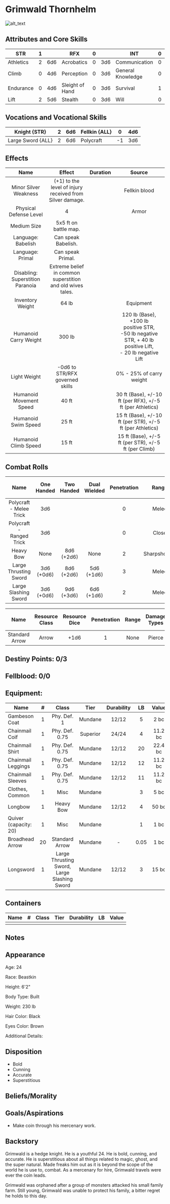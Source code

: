 # Grimwald Thornhelm

![alt_text](GrimwaldThornhelm.png)

## Attributes and Core Skills

| STR       |   1   |       | RFX             |   0   |       | INT               |   0   |       |
| --------- | :---: | :---: | --------------- | :---: | :---: | ----------------- | :---: | :---: |
| Athletics |   2   |  6d6  | Acrobatics      |   0   |  3d6  | Communication     |   0   |  3d6  |
| Climb     |   0   |  4d6  | Perception      |   0   |  3d6  | General Knowledge |   0   |  3d6  |
| Endurance |   0   |  4d6  | Sleight of Hand |   0   |  3d6  | Survival          |   1   |  4d6  |
| Lift      |   2   |  5d6  | Stealth         |   0   |  3d6  | Will         |   0   |  4d6  |

## Vocations and Vocational Skills

| Knight {STR}      |   2   |  6d6  | Fellkin {ALL} | 0   | 4d6 |
| ----------------- | :---: | :---: | ------------- | --- | --- |
| Large Sword {ALL} |   2   |  6d6  | Polycraft     | -1  | 3d6 |

## Effects

|               Name               |                             Effect                              | Duration |                                                                  Source                                                                  |
| :------------------------------: | :-------------------------------------------------------------: | :------: | :--------------------------------------------------------------------------------------------------------------------------------------: |
|      Minor Silver Weakness       |  (+1) to the level of injury<br />received from Silver damage.  |          |                                                              Fellkin blood                                                               |
|      Physical Defense Level      |                                4                                |          |                                                                  Armor                                                                   |
|           Medium Size            |                      5x5 ft on battle map.                      |          |                                                                                                                                          |
|        Language: Babelish        |                       Can speak Babelish.                       |          |                                                                                                                                          |
|         Language: Primal         |                        Can speak Primal.                        |          |                                                                                                                                          |
| Disabling: Superstition Paranoia | Extreme belief in common<br />superstition and old wives tales. |          |                                                                                                                                          |
|         Inventory Weight         |                              64 lb                              |          |                                                                Equipment                                                                 |
|      Humanoid Carry Weight       |                             300 lb                              |          | 120 lb (Base), +100 lb positive STR,<br />-50 lb negative STR, + 40 lb positive Lift,<br />- 20 lb negative Lift |
|           Light Weight           |                 -0d6 to STR/RFX governed skills                 |          |                                                         0% - 25% of carry weight                                                         |
|     Humanoid Movement Speed      |                              40 ft                              |          |                                        30 ft (Base), +/-10 ft (per RFX), +/-5 ft (per Athletics)                                         |
|       Humanoid Swim Speed        |                              25 ft                              |          |                                        15 ft (Base), +/-10 ft (per STR), +/-5 ft (per Athletics)                                         |
|       Humanoid Climb Speed       |                              15 ft                              |          |                                           15 ft (Base), +/-5 ft (per STR), +/-5 ft (per Climb)                                           |

## Combat Rolls

|           Name           | One<br />Handed | Two<br />Handed | Dual<br />Wielded | Penetration |    Range     | Damage<br />Types | Engageable<br />Opponents | Area Of<br />Effect | Resource<br />Class |
| :----------------------: | :-------------: | :-------------: | :---------------: | :---------: | :----------: | :---------------: | :-----------------------: | :-----------------: | :-----------------: |
| Polycraft - Melee Trick  |       3d6       |                 |                   |      0      |    Melee     |       Bleed       |           Rapid           |                     |        None         |
| Polycraft - Ranged Trick |       3d6       |                 |                   |      0      |    Close     |       Bleed       |         Standard          |                     |        None         |
|        Heavy Bow         |      None       | 8d6<br />(+2d6) |       None        |      2      | Sharpshooter |                   |         Standard          |        None         |        Arrow        |
|  Large Thrusting Sword   | 3d6<br />(+0d6) | 8d6<br />(+2d6) |  5d6<br />(+1d6)  |      3      |    Melee     |      Pierce       |           Rapid           |        None         |        None         |
|   Large Slashing Sword   | 3d6<br />(+0d6) | 9d6<br />(+3d6) |  6d6<br />(+1d6)  |      2      |    Melee     |       Slash       |           Rapid           |        None         |        None         |

|      Name      | Resource<br />Class | Resource<br />Dice | Penetration | Range | Damage<br />Types | Area Of<br />Effect |
| :------------: | :-----------------: | :----------------: | :---------: | :---: | :---------------: | :-----------------: |
| Standard Arrow |        Arrow        |        +1d6        |      1      | None  |      Pierce       |        None         |

## Destiny Points: 0/3

## Fellblood: 0/0

## Equipment:

| Name                  |   #   |                    Class                    |   Tier   | Durability |  LB   |  Value  |
| --------------------- | :---: | :-----------------------------------------: | :------: | :--------: | :---: | :-----: |
| Gambeson Coat         |   1   |                 Phy. Def. 1                 | Mundane  |   12/12    |   5   |  2 bc   |
| Chainmail Coif        |   1   |               Phy. Def. 0.75                | Superior |   24/24    |   4   | 11.2 bc |
| Chainmail Shirt       |   1   |               Phy. Def. 0.75                | Mundane  |   12/12    |  20   | 22.4 bc |
| Chainmail Leggings    |   1   |               Phy. Def. 0.75                | Mundane  |   12/12    |  12   | 11.2 bc |
| Chainmail Sleeves     |   1   |               Phy. Def. 0.75                | Mundane  |   12/12    |  11   | 11.2 bc |
| Clothes, Common       |   1   |                    Misc                     | Mundane  |            |   3   |  5 bc   |
| Longbow               |   1   |                  Heavy Bow                  | Mundane  |   12/12    |   4   |  50 bc  |
| Quiver (capacity: 20) |   1   |                    Misc                     | Mundane  |            |   1   |  1 bc   |
| Broadhead Arrow       |  20   |               Standard Arrow                | Mundane  |     -      | 0.05  |  1 bc   |
| Longsword             |   1   | Large Thrusting Sword, Large Slashing Sword | Mundane  |   12/12    |   3   |  15 bc  |

## Containers

| Name |   #   | Class | Tier  | Durability |  LB   | Value |
| ---- | :---: | :---: | :---: | :--------: | :---: | :---: |
|      |       |       |       |            |       |       |

## Notes

## Appearance

Age: 24

Race: Beastkin

Height: 6'2"

Body Type: Built

Weight: 230 lb

Hair Color: Black

Eyes Color: Brown

Additional Details:

## Disposition

- Bold
- Cunning
- Accurate
- Superstitious

## Beliefs/Morality

## Goals/Aspirations

- Make coin through his mercenary work.

## Backstory

Grimwald is a hedge knight. He is a youthful 24. He is bold, cunning, and accurate. He is superstitious about all things related to magic, ghost, and the super natural. Made freaks him out as it is beyond the scope of the world he is use to, combat. As a mercenary for hire, Grimwald travels were ever the coin leads.

Grimwald was orphaned after a group of monsters attacked his small family farm. Still young, Grimwald was unable to protect his family, a bitter regret he holds to this day.
